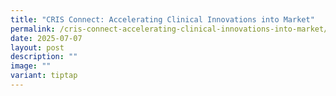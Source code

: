 ```yaml
---
title: "CRIS Connect: Accelerating Clinical Innovations into Market"
permalink: /cris-connect-accelerating-clinical-innovations-into-market/
date: 2025-07-07
layout: post
description: ""
image: ""
variant: tiptap
---
```

<p></p>